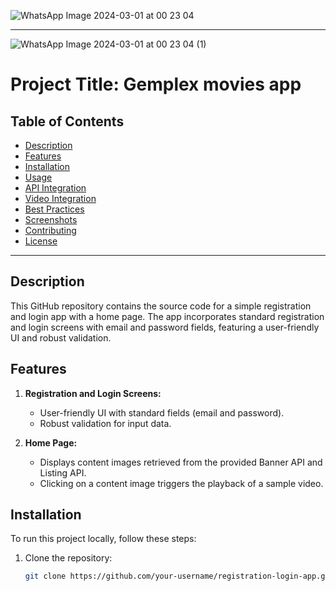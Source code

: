 ![WhatsApp Image 2024-03-01 at 00 23 04](https://github.com/AkhilKondle/gemplexl_task/assets/112197353/03732ee1-6b34-475f-8cd0-7d010e9b12d6)

---

![WhatsApp Image 2024-03-01 at 00 23 04 (1)](https://github.com/AkhilKondle/gemplexl_task/assets/112197353/1bbb6635-b767-4d5f-a034-27db8e4e9f43)
# Project Title: Gemplex movies app
## Table of Contents

- [Description](#description)
- [Features](#features)
- [Installation](#installation)
- [Usage](#usage)
- [API Integration](#api-integration)
- [Video Integration](#video-integration)
- [Best Practices](#best-practices)
- [Screenshots](#screenshots)
- [Contributing](#contributing)
- [License](#license)

---

## Description

This GitHub repository contains the source code for a simple registration and login app with a home page. The app incorporates standard registration and login screens with email and password fields, featuring a user-friendly UI and robust validation.

## Features

1. **Registration and Login Screens:**
   - User-friendly UI with standard fields (email and password).
   - Robust validation for input data.

2. **Home Page:**
   - Displays content images retrieved from the provided Banner API and Listing API.
   - Clicking on a content image triggers the playback of a sample video.

## Installation

To run this project locally, follow these steps:

1. Clone the repository:

   ```bash
   git clone https://github.com/your-username/registration-login-app.git
